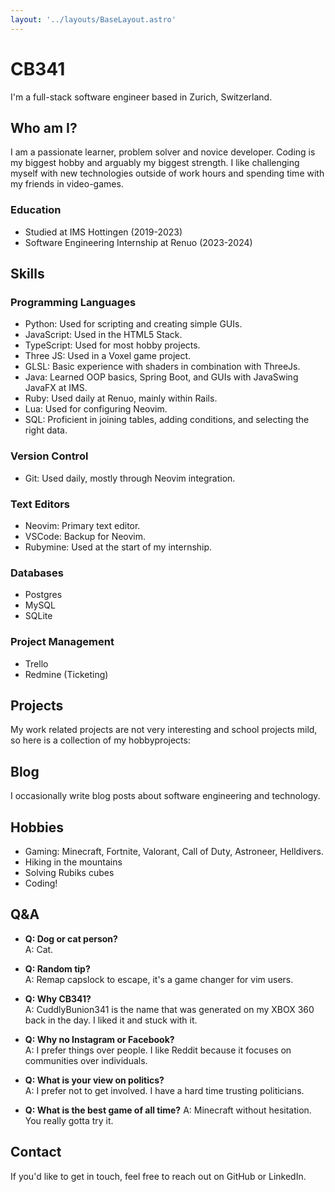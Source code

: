 ```yaml
---
layout: '../layouts/BaseLayout.astro'
---
```


# CB341

I'm a full-stack software engineer based in Zurich, Switzerland.

## Who am I?

I am a passionate learner, problem solver and novice developer. Coding is my biggest hobby and arguably my biggest strength. I like challenging myself with new technologies outside of work hours and spending time with my friends in video-games.

### Education

* Studied at IMS Hottingen (2019-2023)
* Software Engineering Internship at Renuo (2023-2024)

## Skills

### Programming Languages

* Python: Used for scripting and creating simple GUIs.
* JavaScript: Used in the HTML5 Stack.
* TypeScript: Used for most hobby projects.
* Three JS: Used in a Voxel game project.
* GLSL: Basic experience with shaders in combination with ThreeJs.
* Java: Learned OOP basics, Spring Boot, and GUIs with JavaSwing JavaFX at IMS.
* Ruby: Used daily at Renuo, mainly within Rails.
* Lua: Used for configuring Neovim.
* SQL: Proficient in joining tables, adding conditions, and selecting the right data.

### Version Control

* Git: Used daily, mostly through Neovim integration.

### Text Editors

* Neovim: Primary text editor.
* VSCode: Backup for Neovim.
* Rubymine: Used at the start of my internship.

### Databases

* Postgres
* MySQL
* SQLite

### Project Management

* Trello
* Redmine (Ticketing)

## Projects

My work related projects are not very interesting and school projects mild, so here is a collection of my hobbyprojects:




## Blog

I occasionally write blog posts about software engineering and technology.

## Hobbies

* Gaming: Minecraft, Fortnite, Valorant, Call of Duty, Astroneer, Helldivers.
* Hiking in the mountains
* Solving Rubiks cubes
* Coding!

## Q&A

* **Q: Dog or cat person?**  
  A: Cat.

* **Q: Random tip?**  
  A: Remap capslock to escape, it's a game changer for vim users.

* **Q: Why CB341?**  
  A: CuddlyBunion341 is the name that was generated on my XBOX 360 back in the day. I liked it and stuck with it.

* **Q: Why no Instagram or Facebook?**  
  A: I prefer things over people. I like Reddit because it focuses on communities over individuals.

* **Q: What is your view on politics?**  
  A: I prefer not to get involved. I have a hard time trusting politicians.

* **Q: What is the best game of all time?**
  A: Minecraft without hesitation. You really gotta try it.

## Contact

If you'd like to get in touch, feel free to reach out on GitHub or LinkedIn.

